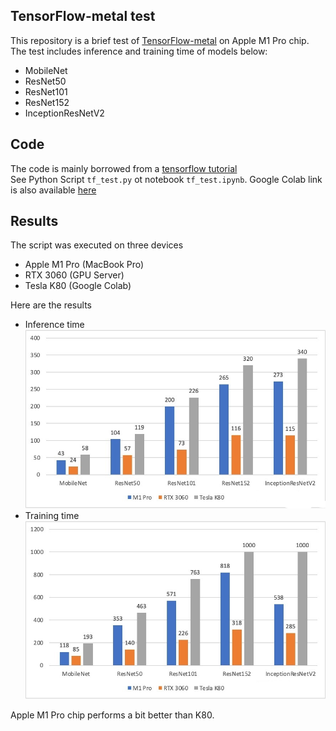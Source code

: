 ## TensorFlow-metal test
This repository is a brief test of [TensorFlow-metal](https://developer.apple.com/metal/tensorflow-plugin/) on Apple M1 Pro chip.  
The test includes inference and training time of models below:
- MobileNet
- ResNet50
- ResNet101
- ResNet152
- InceptionResNetV2


## Code
The code is mainly borrowed from a [tensorflow tutorial](https://colab.research.google.com/github/tensorflow/docs-l10n/blob/master/site/zh-cn/tutorials/images/transfer_learning.ipynb)  
See Python Script `tf_test.py` ot notebook `tf_test.ipynb`.
Google Colab link is also available [here](https://colab.research.google.com/drive/1LonSrTAdrbOZseOaz3WFLhOtsgunaulT?usp=sharing)

## Results
The script was executed on three devices
- Apple M1 Pro (MacBook Pro)
- RTX 3060 (GPU Server)
- Tesla K80 (Google Colab)


Here are the results  
- Inference time  
![image](./imgs/inference.jpg "inference time")  
- Training time  
![image](./imgs/training.jpg "training time")

Apple M1 Pro chip performs a bit better than K80.
